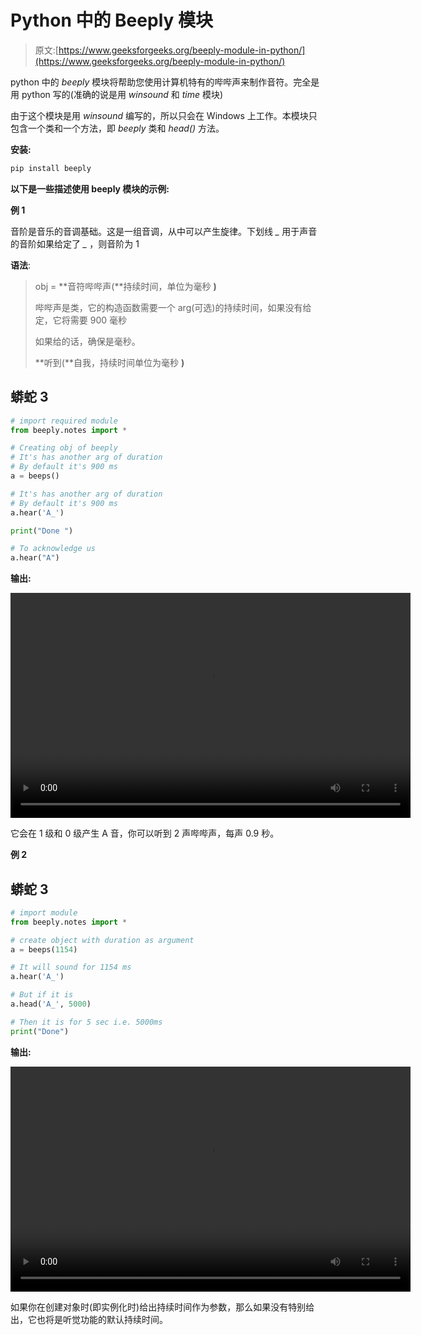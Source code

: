 # Python 中的 Beeply 模块

> 原文:[https://www.geeksforgeeks.org/beeply-module-in-python/](https://www.geeksforgeeks.org/beeply-module-in-python/)

python 中的 *beeply* 模块将帮助您使用计算机特有的哔哔声来制作音符。完全是用 python 写的(准确的说是用 *winsound* 和 *time* 模块)

由于这个模块是用 *winsound* 编写的，所以只会在 Windows 上工作。本模块只包含一个类和一个方法，即 *beeply* 类和 *head()* 方法。

**安装:**

```py
pip install beeply
```

**以下是一些描述使用 beeply 模块的示例:**

**例 1**

音阶是音乐的音调基础。这是一组音调，从中可以产生旋律。下划线 *_* 用于声音的音阶如果给定了 *_* ，则音阶为 1

**语法**:

> obj = **音符哔哔声(**持续时间，单位为毫秒 **)**
> 
> 哔哔声是类，它的构造函数需要一个 arg(可选)的持续时间，如果没有给定，它将需要 900 毫秒
> 
> 如果给的话，确保是毫秒。
> 
> **听到(**自我，持续时间单位为毫秒 **)**

## 蟒蛇 3

```py
# import required module
from beeply.notes import *

# Creating obj of beeply
# It's has another arg of duration
# By default it's 900 ms
a = beeps()

# It's has another arg of duration
# By default it's 900 ms
a.hear('A_')

print("Done ")

# To acknowledge us
a.hear("A")
```

**输出:**

<video class="wp-video-shortcode" id="video-509464-1" width="640" height="360" preload="metadata" controls=""><source type="video/mp4" src="https://media.geeksforgeeks.org/wp-content/uploads/20201105105029/Tst1.Py---Beeply---Vs-Code-1.mp4?_=1">[https://media.geeksforgeeks.org/wp-content/uploads/20201105105029/Tst1.Py---Beeply---Vs-Code-1.mp4](https://media.geeksforgeeks.org/wp-content/uploads/20201105105029/Tst1.Py---Beeply---Vs-Code-1.mp4)</video>

它会在 1 级和 0 级产生 A 音，你可以听到 2 声哔哔声，每声 0.9 秒。

**例 2**

## 蟒蛇 3

```py
# import module
from beeply.notes import *

# create object with duration as argument
a = beeps(1154)

# It will sound for 1154 ms
a.hear('A_')

# But if it is
a.head('A_', 5000)

# Then it is for 5 sec i.e. 5000ms
print("Done")
```

**输出:**

<video class="wp-video-shortcode" id="video-509464-2" width="640" height="360" preload="metadata" controls=""><source type="video/mp4" src="https://media.geeksforgeeks.org/wp-content/uploads/20201105105400/Tst2.Py---Beeply---Vs-Code--1.mp4?_=2">[https://media.geeksforgeeks.org/wp-content/uploads/20201105105400/Tst2.Py---Beeply---Vs-Code--1.mp4](https://media.geeksforgeeks.org/wp-content/uploads/20201105105400/Tst2.Py---Beeply---Vs-Code--1.mp4)</video>

如果你在创建对象时(即实例化时)给出持续时间作为参数，那么如果没有特别给出，它也将是听觉功能的默认持续时间。